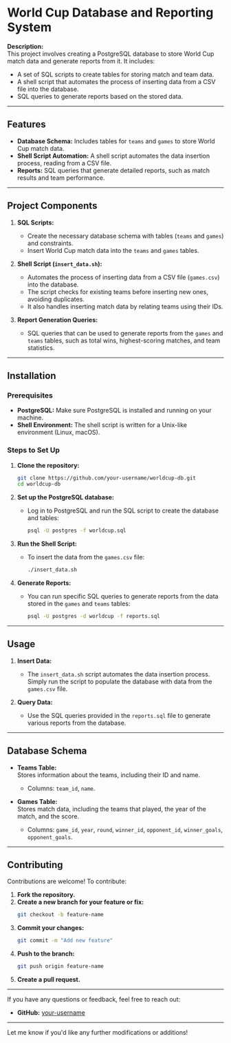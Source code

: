 
# World Cup Database and Reporting System

**Description:**  
This project involves creating a PostgreSQL database to store World Cup match data and generate reports from it. It includes:
- A set of SQL scripts to create tables for storing match and team data.
- A shell script that automates the process of inserting data from a CSV file into the database.
- SQL queries to generate reports based on the stored data.

---

## Features

- **Database Schema:** Includes tables for `teams` and `games` to store World Cup match data.
- **Shell Script Automation:** A shell script automates the data insertion process, reading from a CSV file.
- **Reports:** SQL queries that generate detailed reports, such as match results and team performance.

---

## Project Components

1. **SQL Scripts:**
   - Create the necessary database schema with tables (`teams` and `games`) and constraints.
   - Insert World Cup match data into the `teams` and `games` tables.
   
2. **Shell Script (`insert_data.sh`):**
   - Automates the process of inserting data from a CSV file (`games.csv`) into the database.
   - The script checks for existing teams before inserting new ones, avoiding duplicates.
   - It also handles inserting match data by relating teams using their IDs.

3. **Report Generation Queries:**
   - SQL queries that can be used to generate reports from the `games` and `teams` tables, such as total wins, highest-scoring matches, and team statistics.

---

## Installation

### Prerequisites

- **PostgreSQL:** Make sure PostgreSQL is installed and running on your machine.
- **Shell Environment:** The shell script is written for a Unix-like environment (Linux, macOS).

### Steps to Set Up

1. **Clone the repository:**
   ```bash
   git clone https://github.com/your-username/worldcup-db.git
   cd worldcup-db
   ```

2. **Set up the PostgreSQL database:**
   - Log in to PostgreSQL and run the SQL script to create the database and tables:
     ```bash
     psql -U postgres -f worldcup.sql
     ```

3. **Run the Shell Script:**
   - To insert the data from the `games.csv` file:
     ```bash
     ./insert_data.sh
     ```

4. **Generate Reports:**
   - You can run specific SQL queries to generate reports from the data stored in the `games` and `teams` tables:
     ```bash
     psql -U postgres -d worldcup -f reports.sql
     ```

---

## Usage

1. **Insert Data:**
   - The `insert_data.sh` script automates the data insertion process. Simply run the script to populate the database with data from the `games.csv` file.

2. **Query Data:**
   - Use the SQL queries provided in the `reports.sql` file to generate various reports from the database.

---

## Database Schema

- **Teams Table:**  
  Stores information about the teams, including their ID and name.
  - Columns: `team_id`, `name`.

- **Games Table:**  
  Stores match data, including the teams that played, the year of the match, and the score.
  - Columns: `game_id`, `year`, `round`, `winner_id`, `opponent_id`, `winner_goals`, `opponent_goals`.

---

## Contributing

Contributions are welcome! To contribute:

1. **Fork the repository.**
2. **Create a new branch for your feature or fix:**
   ```bash
   git checkout -b feature-name
   ```
3. **Commit your changes:**
   ```bash
   git commit -m "Add new feature"
   ```
4. **Push to the branch:**
   ```bash
   git push origin feature-name
   ```
5. **Create a pull request.**

---
If you have any questions or feedback, feel free to reach out:

- **GitHub:** [your-username](https://github.com/your-username)

---

Let me know if you'd like any further modifications or additions!
